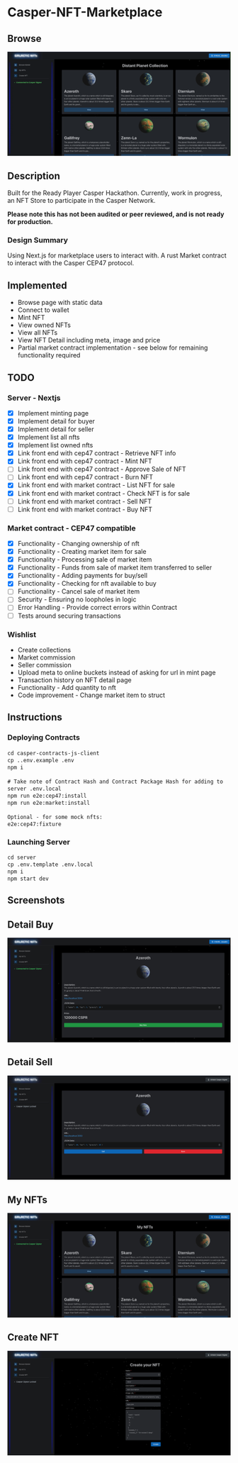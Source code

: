# Casper-NFT-Marketplace


## Browse
![](screenshots/v0.0.2.gif)


## Description

Built for the Ready Player Casper Hackathon. Currently, work in progress, an NFT Store to participate in the Casper Network.

**Please note this has not been audited or peer reviewed, and is not ready for production.**

### Design Summary

Using Next.js for marketplace users to interact with. A rust Market contract to interact with the Casper CEP47 protocol.

## Implemented

- Browse page with static data
- Connect to wallet
- Mint NFT
- View owned NFTs
- View all NFTs
- View NFT Detail including meta, image and price
- Partial market contract implementation - see below for remaining functionality required


## TODO

### Server - Nextjs

- [x] Implement minting page
- [x] Implement detail for buyer
- [x] Implement detail for seller
- [x] Implement list all nfts
- [x] Implement list owned nfts
- [x] Link front end with cep47 contract - Retrieve NFT info
- [x] Link front end with cep47 contract - Mint NFT
- [ ] Link front end with cep47 contract - Approve Sale of NFT
- [ ] Link front end with cep47 contract - Burn NFT
- [x] Link front end with market contract - List NFT for sale
- [x] Link front end with market contract - Check NFT is for sale
- [ ] Link front end with market contract - Sell NFT
- [ ] Link front end with market contract - Buy NFT

### Market contract - CEP47 compatible

- [x] Functionality - Changing ownership of nft
- [x] Functionality - Creating market item for sale
- [x] Functionality - Processing sale of market item
- [x] Functionality - Funds from sale of market item transferred to seller
- [x] Functionality - Adding payments for buy/sell
- [x] Functionality - Checking for nft available to buy
- [ ] Functionality - Cancel sale of market item
- [ ] Security - Ensuring no loopholes in logic
- [ ] Error Handling - Provide correct errors within Contract
- [ ] Tests around securing transactions

### Wishlist

- Create collections
- Market commission
- Seller commission
- Upload meta to online buckets instead of asking for url in mint page
- Transaction history on NFT detail page
- Functionality - Add quantity to nft
- Code improvement - Change market item to struct


## Instructions

### Deploying Contracts

```
cd casper-contracts-js-client
cp ..env.example .env
npm i

# Take note of Contract Hash and Contract Package Hash for adding to server .env.local
npm run e2e:cep47:install
npm run e2e:market:install

Optional - for some mock nfts:
e2e:cep47:fixture
```


### Launching Server
```
cd server
cp .env.template .env.local
npm i
npm start dev
```

## Screenshots

## Detail Buy
![](screenshots/v0.0.2-detail-buy.png)

## Detail Sell
![](screenshots/v0.0.2-detail-sell.png)

## My NFTs
![](screenshots/v0.0.2-my-nfts.png)

## Create NFT
![](screenshots/v0.0.2-create.png)
